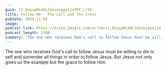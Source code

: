 ```yaml
---
guid: 1t_DeyvpMLkKLlkGimjppxlzdfMf_LrYh
title: Follow Me - The Call and the Cross
pubdate: 2019-11-03
image:
podcast_link: https://drive.google.com/uc?id=1t_DeyvpMLkKLlkGimjppxlzdfMf_LrYh
podcast_length: 2160
summary: "The one who receives God's call to follow Jesus must be willing to die to self and surrender all things in order to follow Jesus. But Jesus not only gives us the example but the grace to follow Him."
---
```

The one who receives God's call to follow Jesus must be willing to die to self and surrender all things in order to follow Jesus. But Jesus not only gives us the example but the grace to follow Him.
